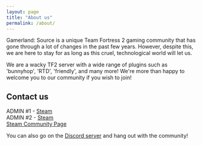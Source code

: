 ```yaml
---
layout: page
title: "About us"
permalink: /about/
---
```


Gamerland: Source is a unique Team Fortress 2 gaming community that has gone through a lot of changes in the past few years. However, despite this, we are here to stay for as long as this cruel, technological world will let us.


We are a wacky TF2 server with a wide range of plugins such as 'bunnyhop', 'RTD', 'friendly', and many more! We're more than happy to welcome you to our community if you wish to join!



## Contact us

ADMIN #1 - [Steam](https://steamcommunity.com/id/Live_and_Learn)
<br>
ADMIN #2 - [Steam](https://steamcommunity.com/id/DimmindDigs/)
<br>
[Steam Community Page](https://steamcommunity.com/groups/gamerland-source)


You can also go on the [Discord server](https://discord.gg/S9XZdj6) and hang out with the community!

